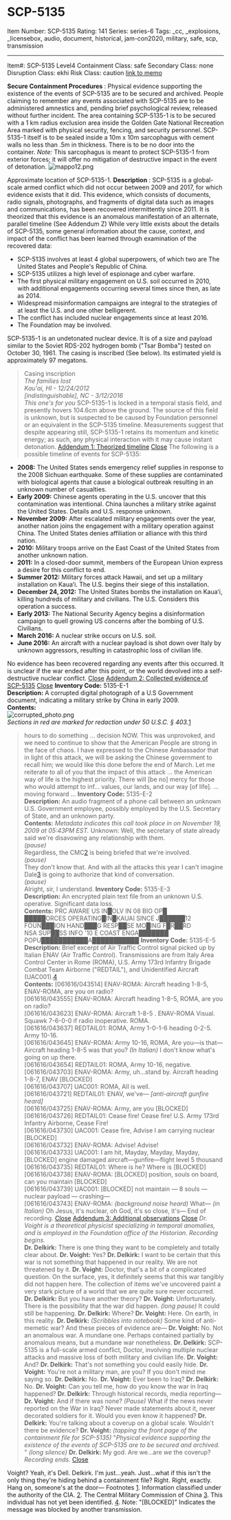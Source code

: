 # SCP-5135
Item Number: SCP-5135
Rating: 141
Series: series-6
Tags: _cc, _explosions, _licensebox, audio, document, historical, jam-con2020, military, safe, scp, transmission

---

Item#: SCP-5135
Level4
Containment Class:
safe
Secondary Class:
none
Disruption Class:
ekhi
Risk Class:
caution
[link to memo](/classification-committee-memo)  

**Secure Containment Procedures** : Physical evidence supporting the existence of the events of SCP-5135 are to be secured and archived. People claiming to remember any events associated with SCP-5135 are to be administered amnestics and, pending brief psychological review, released without further incident.
The area containing SCP-5135-1 is to be secured with a 1 km radius exclusion area inside the Golden Gate National Recreation Area marked with physical security, fencing, and security personnel. SCP-5135-1 itself is to be sealed inside a 10m x 10m sarcophagus with cement walls no less than .5m in thickness. There is to be no door into the container. _Note:_ This sarcophagus is meant to protect SCP-5135-1 from exterior forces; it will offer no mitigation of destructive impact in the event of detonation.
![mappo12.png](https://scp-wiki.wdfiles.com/local--files/scp-5135/mappo12.png)  

Approximate location of SCP-5135-1.
**Description** : SCP-5135 is a global-scale armed conflict which did not occur between 2009 and 2017, for which evidence exists that it did. This evidence, which consists of documents, radio signals, photographs, and fragments of digital data such as images and communications, has been recovered intermittently since 2011. It is theorized that this evidence is an anomalous manifestation of an alternate, parallel timeline (See Addendum Z)
While very little exists about the details of SCP-5135, some general information about the cause, context, and impact of the conflict has been learned through examination of the recovered data:
  * SCP-5135 involves at least 4 global superpowers, of which two are The United States and People's Republic of China.
  * SCP-5135 utilizes a high level of espionage and cyber warfare.
  * The first physical military engagement on U.S. soil occurred in 2010, with additional engagements occurring several times since then, as late as 2014.
  * Widespread misinformation campaigns are integral to the strategies of at least the U.S. and one other belligerent.
  * The conflict has included nuclear engagements since at least 2016.
  * The Foundation may be involved.

SCP-5135-1 is an undetonated nuclear device. It is of a size and payload similar to the Soviet RDS-202 hydrogen bomb ("Tsar Bomba") tested on October 30, 1961. The casing is inscribed (See below). Its estimated yield is approximately 97 megatons.
> Casing inscription  
>  _The families lost_  
>  _Kau'ai, HI - 12/24/2012_  
>  _[indistinguishable], NC - 3/12/2016_  
>  _This one's for you_
SCP-5135-1 is locked in a temporal stasis field, and presently hovers 104.6cm above the ground. The source of this field is unknown, but is suspected to be caused by Foundation personnel or an equivalent in the SCP-5135 timeline. Measurements suggest that despite appearing still, SCP-5135-1 retains its momentum and kinetic energy; as such, any physical interaction with it may cause instant detonation.
[Addendum 1: Theorized timeline](javascript:;)
[Close](javascript:;)
The following is a possible timeline of events for SCP-5135:
  * **2008:** The United States sends emergency relief supplies in response to the 2008 Sichuan earthquake. Some of these supplies are contaminated with biological agents that cause a biological outbreak resulting in an unknown number of casualties.
  * **Early 2009:** Chinese agents operating in the U.S. uncover that this contamination was intentional. China launches a military strike against the United States. Details and U.S. response unknown.
  * **November 2009:** After escalated military engagements over the year, another nation joins the engagement with a military operation against China. The United States denies affiliation or alliance with this third nation.
  * **2010:** Military troops arrive on the East Coast of the United States from another unknown nation.
  * **2011:** In a closed-door summit, members of the European Union express a desire for this conflict to end.
  * **Summer 2012:** Military forces attack Hawaii, and set up a military installation on Kauaʻi. The U.S. begins their siege of this installation.
  * **December 24, 2012:** The United States bombs the installation on Kauaʻi, killing hundreds of military and civilians. The U.S. Considers this operation a success.
  * **Early 2013:** The National Security Agency begins a disinformation campaign to quell growing US concerns after the bombing of U.S. Civilians.
  * **March 2016:** A nuclear strike occurs on U.S. soil.
  * **June 2016:** An aircraft with a nuclear payload is shot down over Italy by unknown aggressors, resulting in catastrophic loss of civilian life.

No evidence has been recovered regarding any events after this occurred. It is unclear if the war ended after this point, or the world devolved into a self-destructive nuclear conflict.
[Close](javascript:;)
[Addendum 2: Collected evidence of SCP-5135](javascript:;)
[Close](javascript:;)
**Inventory Code:** 5135-E-1  
**Description:** A corrupted digital photograph of a U.S Government document, indicating a military strike by China in early 2009.  
**Contents:**  
![corrupted_photo.png](http://scp-wiki.wdfiles.com/local--files/scp-5135/corrupted_photo.png)  
_Sections in red are marked for redaction under 50 U.S.C. § 403._[1](javascript:;)
> hours to do something … decision NOW. This was unprovoked, and we need to continue to show that the American People are strong in the face of chaos.
> I have expressed to the Chinese Ambassador that in light of this attack, we will be asking the Chinese government to recall him; we would like this done before the end of March.
> Let me reiterate to all of you that the impact of this attack … the American way of life is the highest priority. There will [be no] mercy for those who would attempt to inf… values, our lands, and our way [of life]. … moving forward …
**Inventory Code:** 5135-E-2  
**Description:** An audio fragment of a phone call between an unknown U.S. Government employee, possibly employed by the U.S. Secretary of State, and an unknown party.  
**Contents:**
_Metadata indicates this call took place in on November 19, 2009 at 05:43PM EST._
> Unknown: Well, the secretary of state already said we're disavowing any relationship with them.  
>  _(pause)_  
>  Regardless, the CMC[2](javascript:;) is being briefed that we're involved.  
>  _(pause)_  
>  They don't know that. And with all the attacks this year I can't imagine Dale[3](javascript:;) is going to authorize that kind of conversation.  
>  _(pause)_  
>  Alright, sir, I understand.
**Inventory Code:** 5135-E-3  
**Description:** An encrypted plain text file from an unknown U.S. operative. Significant data loss.  
**Contents:**
> PRC AWARE US IN█OLV IN 08 BIO OP█  
>  █████ORCES OPERATING█IN█KAUAI SINCE J██████12  
>  FOUN███ION HAND███G RESP██SE MO█ING F█R██RD  
>  NSA SUP██SS INFO '10 E COAST ENGA███████  
>  POPU███████████A███████████
**Inventory Code:** 5135-E-5  
**Description:** Brief excerpt of Air Traffic Control signal picked up by Italian ENAV (Air Traffic Control). Transmissions are from Italy Area Control Center in Rome (ROMA), U.S. Army 173rd Infantry Brigade Combat Team Airborne ("REDTAIL"), and Unidentified Aircraft (UAC001).[4](javascript:;)  
**Contents:**
> [061616/043514] ENAV-ROMA: Aircraft heading 1-8-5, ENAV-ROMA, are you on radio?  
>  [061616/043555] ENAV-ROMA: Aircraft heading 1-8-5, ROMA, are you on radio?  
>  [061616/043623] ENAV-ROMA: Aircraft 1-8-5 . ENAV-ROMA Visual. Squawk 7-6-0-0 if radio inoperative. ROMA.  
>  [061616/043637] REDTAIL01: ROMA, Army 1-0-1-6 heading 0-2-5. Army 10-16.  
>  [061616/043645] ENAV-ROMA: Army 10-16, ROMA, Are you—is that—Aircraft heading 1-8-5 was that you? _(In Italian)_ I don't know what's going on up there.  
>  [061616/043654] REDTAIL01: ROMA, Army 10-16, negative.  
>  [061616/043703] ENAV-ROMA: Army, uh…stand by. Aircraft heading 1-8-7, ENAV [BLOCKED]  
>  [061616/043707] UAC001: ROMA, All is well.  
>  [061616/043721] REDTAIL01: ENAV, we've— _[anti-aircraft gunfire heard]_  
>  [061616/043725] ENAV-ROMA: Army, are you [BLOCKED]  
>  [061616/043726] REDTAIL01: Cease fire! Cease fire! U.S. Army 173rd Infantry Airborne, Cease Fire!  
>  [061616/043730] UAC001: Cease fire, Advise I am carrying nuclear [BLOCKED]  
>  [061616/043732] ENAV-ROMA: Advise! Advise!  
>  [061616/043733] UAC001: I am hit, Mayday, Mayday, Mayday, [BLOCKED] engine damaged aircraft—gunfire—flight level 5 thousand  
>  [061616/043735] REDTAIL01: Where is he? Where is [BLOCKED]  
>  [061616/043738] ENAV-ROMA: [BLOCKED] position, souls on board, can you maintain [BLOCKED]  
>  [061616/043739] UAC001: [BLOCKED] not maintain — 8 souls — nuclear payload — crashing—  
>  [061616/043743] ENAV-ROMA: _(background noise heard)_ What— _(in Italian)_ Oh Jesus, it's nuclear, oh God, it's so close, it's—
End of recording.
[Close](javascript:;)
[Addendum 3: Additional observations](javascript:;)
[Close](javascript:;)
_Dr. Voight is a theoretical physicist specializing in temporal anomalies, and is employed in the Foundation office of the Historian._
> _Recording begins._  
>  **Dr. Delkirk:** There is one thing they want to be completely and totally clear about.
> **Dr. Voight:** Yes?
> **Dr. Delkirk:** I want to be certain that this war is not something that happened in our reality. We are not threatened by it.
> **Dr. Voight:** Doctor, that's a bit of a complicated question. On the surface, yes, it definitely seems that this war tangibly did not happen here. The collection of items we've uncovered paint a very stark picture of a world that we are quite sure never occurred.
> **Dr. Delkirk:** But you have another theory?
> **Dr. Voight:** Unfortunately. There is the possibility that the war did happen. _(long pause)_ It could still be happening.
> **Dr. Delkirk:** Where?
> **Dr. Voight:** Here. On earth, in this reality.
> **Dr. Delkirk:** _(Scribbles into notebook)_ Some kind of anti-memetic war? And these pieces of evidence are—
> **Dr. Voight:** No. Not an anomalous war. A mundane one. Perhaps contained partially by anomalous means, but a mundane war nonetheless.
> **Dr. Delkirk:** SCP-5135 is a full-scale armed conflict, Doctor, involving multiple nuclear attacks and massive loss of both military and civilian life.
> **Dr. Voight:** And?
> **Dr. Delkirk:** That's not something you could easily hide.
> **Dr. Voight:** You're not a military man, are you? If you don't mind me saying so.
> **Dr. Delkirk:** No.
> **Dr. Voight:** Ever been to Iraq?
> **Dr. Delkirk:** No.
> **Dr. Voight:** Can you tell me, how do you know the war in Iraq happened?
> **Dr. Delkirk:** Through historical records, media reporting—
> **Dr. Voight:** And if there was none? _(Pause)_ What if the news never reported on the War in Iraq? Never made statements about it, never decorated soldiers for it. Would you even know it happened?
> **Dr. Delkirk:** You're talking about a coverup on a global scale. Wouldn't there be evidence?
> **Dr. Voight:** _(tapping the front page of the containment file for SCP-5135)_ "_Physical evidence supporting the existence of the events of SCP-5135 are to be secured and archived._ "
> _(long silence)_
> **Dr. Delkirk:** My god. Are we…are _we_ the coverup?
> _Recording ends._
[Close](javascript:;)
  
Voight? Yeah, it's Dell. Delkirk. I'm just…yeah. Just…what if this isn't the only thing they're hiding behind a containment file? Right. Right, exactly. Hang on, someone's at the door—
Footnotes
[1](javascript:;). Information classified under the authority of the CIA.
[2](javascript:;). The Central Military Commission of China
[3](javascript:;). This individual has not yet been identified.
[4](javascript:;). Note: "[BLOCKED]" Indicates the message was blocked by another transmission.